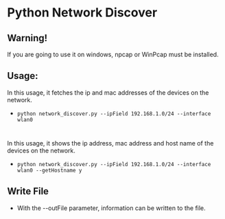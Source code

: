 # Python Network Discover


## Warning!

If you are going to use it on windows, npcap or WinPcap must be installed.


## Usage:

In this usage, it fetches the ip and mac addresses of the devices on the network.

* `python network_discover.py --ipField 192.168.1.0/24 --interface wlan0`

#

In this usage, it shows the ip address, mac address and host name of the devices on the network.

* `python network_discover.py --ipField 192.168.1.0/24 --interface wlan0 --getHostname y`

## Write File

* With the --outFile parameter, information can be written to the file.